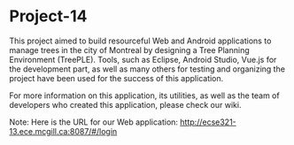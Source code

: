 # Project-14

This project aimed to build resourceful Web and Android applications to manage trees in the city of Montreal by designing a Tree Planning Environment (TreePLE). Tools, such as Eclipse, Android Studio, Vue.js for the development part, as well as many others for testing and organizing the project have been used for the success of this application.

For more information on this application, its utilities, as well as the team of developers who created this application, please check our wiki.

Note: Here is the URL for our Web application:  http://ecse321-13.ece.mcgill.ca:8087/#/login
